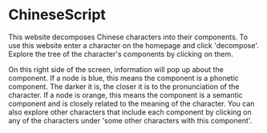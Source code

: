 # ChineseScript
This website decomposes Chinese characters into their components. To use this website enter a character on the homepage and click 'decompose'. Explore the tree of the character's components by clicking on them. 

On this right side of the screen, information will pop up about the component. If a node is blue, this means the component is a phonetic component. The darker it is, the closer it is to the pronunciation of the character. If a node is orange, this means the component is a semantic component and is closely related to the meaning of the character. You can also explore other characters that include each component by clicking on any of the characters under 'some other characters with this component'.
